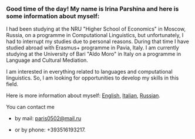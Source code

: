 ### Good time of the day! My name is Irina Parshina and here is some information about myself:

I had been studying at the NRU "Higher School of Economics" in Moscow, Russia, on a programme in Computational Linguistics, but unfortunately, I had to interrupt my studies due to personal reasons. During that time I have studied abroad with Erasmus+ programme in Pavia, Italy. I am currently studying at the University of Bari "Aldo Moro" in Italy on a programme in Language and Cultural Mediation.

I am interested in everything related to languages and computational linguistics. So, I am looking for opportunities to develop my skills in this field.

Here is more information about myself: [English](/cv_eng.md), [Italian](/cv_it.md), [Russian](/cv_ru.md).

You can contact me

* by mail: paris0502@mail.ru

* or by phone: +393516193217.
